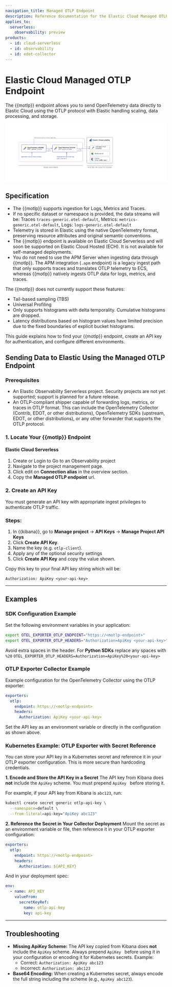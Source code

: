 ```yaml
---
navigation_title: Managed OTLP Endpoint
description: Reference documentation for the Elastic Cloud Managed OTLP Endpoint.
applies_to:
  serverless:
    observability: preview
products:
  - id: cloud-serverless
  - id: observability
  - id: edot-collector
---
```


# Elastic Cloud Managed OTLP Endpoint

The {{motlp}} endpoint allows you to send OpenTelemetry data directly to Elastic Cloud using the OTLP protocol with Elastic handling scaling, data processing, and storage. 

![mOTLP Reference Architecture](./images/motlp-reference-architecture.png)

## Specification

* The {{motlp}} supports ingestion for Logs, Metrics and Traces.
* If no specific dataset or namespace is provided, the data streams will be: Traces `traces-generic.otel-default`, Metrics: `metrics-generic.otel-default`, Logs: `logs-generic.otel-default`
* Telemetry is stored in Elastic using the native OpenTelemetry format, preserving resource attributes and original semantic conventions.
* The {{motlp}} endpoint is available on Elastic Cloud Serverless and will soon be supported on Elastic Cloud Hosted (ECH). It is not available for self-managed deployments.
* You do not need to use the APM Server when ingesting data through {{motlp}}. The APM integration (`.apm` endpoint) is a legacy ingest path that only supports traces and translates OTLP telemetry to ECS, whereas {{motlp}} natively ingests OTLP data for logs, metrics, and traces.

The {{motlp}} does not currently support these features:
* Tail-based sampling (TBS)
* Universal Profiling
* Only supports histograms with delta temporality. Cumulative histograms are dropped.
* Latency distributions based on histogram values have limited precision due to the fixed boundaries of explicit bucket histograms.

This guide explains how to find your {{motlp}} endpoint, create an API key for authentication, and configure different environments. 

## Sending Data to Elastic Using the Managed OTLP Endpoint

### Prerequisites

* An Elastic Observability Serverless project. Security projects are not yet supported; support is planned for a future release.
* An OTLP-compliant shipper capable of forwarding logs, metrics, or traces in OTLP format. This can include the OpenTelemetry Collector (Contrib, EDOT, or other distributions), OpenTelemetry SDKs (upstream, EDOT, or other distributions), or any other forwarder that supports the OTLP protocol.

### 1. Locate Your {{motlp}} Endpoint

#### Elastic Cloud Serverless
1. Create or Login to Go to an Observability project
2. Navigate to the project management page.
3. Click edit on **Connection alias** in the overview section.
4. Copy the **Managed OTLP endpoint** url.

<!--
## commented out until mOTLP on ECH is available
### Elastic Cloud on Elasticsearch ({{ech}})
1. Open your deployment in the Elastic Cloud console.
2. Navigate to **Integrations** and find **OpenTelemetry** or **Managed OTLP**.
3. Copy the endpoint URL shown.

### Self-Managed
For self-managed environments, you can deploy and expose an OTLP-compatible endpoint using the {{edot_collector}} as a gateway. Refer to [EDOT deployment docs](https://www.elastic.co/docs/reference/opentelemetry/edot-collector/modes#edot-collector-as-gateway).

-->

### 2. Create an API Key

You must generate an API key with appropriate ingest privileges to authenticate OTLP traffic.

### Steps:
1. In {{kibana}}, go to **Manage project** → **API Keys** → **Manage Project API Keys** 
2. Click **Create API Key**.
3. Name the key (e.g. `otlp-client`).
4. Apply any of the optional security settings
5. Click **Create API Key** and copy the value shown.

Copy this key to your final API key string which will be:

```
Authorization: ApiKey <your-api-key>
```

---

## Examples

### SDK Configuration Example

Set the following environment variables in your application:

```bash
export OTEL_EXPORTER_OTLP_ENDPOINT="https://<motlp-endpoint>"
export OTEL_EXPORTER_OTLP_HEADERS="Authorization=ApiKey <your-api-key>"
```

Avoid extra spaces in the header. For **Python SDKs** replace any spaces with `%20` 
`OTEL_EXPORTER_OTLP_HEADERS=Authorization=ApiKey%20<your-api-key>`

### OTLP Exporter Collector Example

Example configuration for the OpenTelemetry Collector using the OTLP exporter:

```yaml
exporters:
  otlp:
    endpoint: https://<motlp-endpoint>
    headers:
      Authorization: ApiKey <your-api-key>
```

Set the API key as an environment variable or directly in the configuration as shown above.

### Kubernetes Example: OTLP Exporter with Secret Reference
You can store your API key in a Kubernetes secret and reference it in your OTLP exporter configuration. This is more secure than hardcoding credentials.

**1. Encode and Store the API Key in a Secret**
The API key from Kibana does **not** include the `ApiKey` scheme. You must prepend `ApiKey ` before storing it.

For example, if your API key from Kibana is `abc123`, run:
```bash
kubectl create secret generic otlp-api-key \
  --namespace=default \
  --from-literal=api-key="ApiKey abc123"
```

**2. Reference the Secret in Your Collector Deployment**
Mount the secret as an environment variable or file, then reference it in your OTLP exporter configuration:
```yaml
exporters:
  otlp:
    endpoint: https://<motlp-endpoint>
    headers:
      Authorization: ${API_KEY}
```
And in your deployment spec:
```yaml
env:
  - name: API_KEY
    valueFrom:
      secretKeyRef:
        name: otlp-api-key
        key: api-key
```

---

## Troubleshooting
- **Missing ApiKey Scheme:** The API key copied from Kibana does **not** include the `ApiKey` scheme. Always prepend `ApiKey ` before using it in your configuration or encoding it for Kubernetes secrets. Example:
  - Correct: `Authorization: ApiKey abc123`
  - Incorrect: `Authorization: abc123`
- **Base64 Encoding:** When creating a Kubernetes secret, always encode the full string including the scheme (e.g., `ApiKey abc123`).
